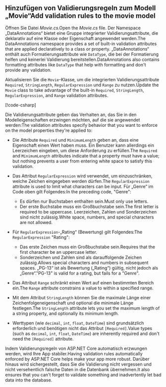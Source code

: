 
## <a name="add-validation-rules-to-the-movie-model"></a><span data-ttu-id="9cf08-101">Hinzufügen von Validierungsregeln zum Modell „Movie“</span><span class="sxs-lookup"><span data-stu-id="9cf08-101">Add validation rules to the movie model</span></span>

<span data-ttu-id="9cf08-102">Öffnen Sie Datei *Movie.cs*.</span><span class="sxs-lookup"><span data-stu-id="9cf08-102">Open the *Movie.cs* file.</span></span> <span data-ttu-id="9cf08-103">Der Namespace „DataAnnotations“ bietet eine Gruppe integrierter Validierungsattribute, die deklarativ auf eine Klasse oder Eigenschaft angewendet werden.</span><span class="sxs-lookup"><span data-stu-id="9cf08-103">The DataAnnotations namespace provides a set of built-in validation attributes that are applied declaratively to a class or property.</span></span> <span data-ttu-id="9cf08-104">„DataAnnotations“ enthält auch Formatierungsattribute wie `DataType`, die bei der Formatierung helfen und keinerlei Validierung bereitstellen.</span><span class="sxs-lookup"><span data-stu-id="9cf08-104">DataAnnotations also contains formatting attributes like `DataType` that help with formatting and don't provide any validation.</span></span>

<span data-ttu-id="9cf08-105">Aktualisieren Sie die `Movie`-Klasse, um die integrierten Validierungsattribute `Required`, `StringLength`, `RegularExpression` und `Range` zu nutzen.</span><span class="sxs-lookup"><span data-stu-id="9cf08-105">Update the `Movie` class to take advantage of the built-in `Required`, `StringLength`, `RegularExpression`, and `Range` validation attributes.</span></span>

[!code-csharp[](~/tutorials/first-mvc-app/start-mvc//sample/MvcMovie22/Models/MovieDateRatingDA.cs?name=snippet1)]

<span data-ttu-id="9cf08-106">Die Validierungsattribute geben das Verhalten an, das Sie in den Modelleigenschaften erzwingen möchten, auf die sie angewendet werden:</span><span class="sxs-lookup"><span data-stu-id="9cf08-106">The validation attributes specify behavior that you want to enforce on the model properties they're applied to:</span></span>

* <span data-ttu-id="9cf08-107">Die Attribute `Required` und `MinimumLength` geben an, dass eine Eigenschaft einen Wert haben muss. Ein Benutzer kann allerdings ein Leerzeichen eingeben, um diese Anforderung zu erfüllen.</span><span class="sxs-lookup"><span data-stu-id="9cf08-107">The `Required` and `MinimumLength` attributes indicate that a property must have a value; but nothing prevents a user from entering white space to satisfy this validation.</span></span>
* <span data-ttu-id="9cf08-108">Das Attribut `RegularExpression` wird verwendet, um einzuschränken, welche Zeichen eingegeben werden dürfen.</span><span class="sxs-lookup"><span data-stu-id="9cf08-108">The `RegularExpression` attribute is used to limit what characters can be input.</span></span> <span data-ttu-id="9cf08-109">Für „Genre“ im Code oben gilt Folgendes:</span><span class="sxs-lookup"><span data-stu-id="9cf08-109">In the preceding code, "Genre":</span></span>

  * <span data-ttu-id="9cf08-110">Es dürfen nur Buchstaben enthalten sein.</span><span class="sxs-lookup"><span data-stu-id="9cf08-110">Must only use letters.</span></span>
  * <span data-ttu-id="9cf08-111">Der erste Buchstabe muss ein Großbuchstabe sein.</span><span class="sxs-lookup"><span data-stu-id="9cf08-111">The first letter is required to be uppercase.</span></span> <span data-ttu-id="9cf08-112">Leerzeichen, Zahlen und Sonderzeichen sind nicht zulässig.</span><span class="sxs-lookup"><span data-stu-id="9cf08-112">White space, numbers, and special characters are not allowed.</span></span>

* <span data-ttu-id="9cf08-113">Für `RegularExpression`-„Rating“ (Bewertung) gilt Folgendes:</span><span class="sxs-lookup"><span data-stu-id="9cf08-113">The `RegularExpression` "Rating":</span></span>

  * <span data-ttu-id="9cf08-114">Das erste Zeichen muss ein Großbuchstabe sein.</span><span class="sxs-lookup"><span data-stu-id="9cf08-114">Requires that the first character be an uppercase letter.</span></span>
  * <span data-ttu-id="9cf08-115">Sonderzeichen und Zahlen sind als darauffolgende Zeichen zulässig.</span><span class="sxs-lookup"><span data-stu-id="9cf08-115">Allows special characters and numbers in  subsequent spaces.</span></span> <span data-ttu-id="9cf08-116">„PG-13“ ist als Bewertung („Rating“) gültig, nicht jedoch als „Genre“.</span><span class="sxs-lookup"><span data-stu-id="9cf08-116">"PG-13" is valid for a rating, but fails for a "Genre".</span></span>

* <span data-ttu-id="9cf08-117">Das Attribut `Range` schränkt einen Wert auf einen bestimmten Bereich ein.</span><span class="sxs-lookup"><span data-stu-id="9cf08-117">The `Range` attribute constrains a value to within a specified range.</span></span>
* <span data-ttu-id="9cf08-118">Mit dem Attribut `StringLength` können Sie die maximale Länge einer Zeichenfolgeneigenschaft und optional die minimale Länge festlegen.</span><span class="sxs-lookup"><span data-stu-id="9cf08-118">The `StringLength` attribute lets you set the maximum length of a string property, and optionally its minimum length.</span></span>
* <span data-ttu-id="9cf08-119">Werttypen (wie `decimal`, `int`, `float`, `DateTime`) sind grundsätzlich erforderlich und benötigen nicht das Attribut `[Required]`.</span><span class="sxs-lookup"><span data-stu-id="9cf08-119">Value types (such as `decimal`, `int`, `float`, `DateTime`) are inherently required and don't need the `[Required]` attribute.</span></span>

<span data-ttu-id="9cf08-120">Indem Validierungsregeln von ASP.NET Core automatisch erzwungen werden, wird Ihre App stabiler.</span><span class="sxs-lookup"><span data-stu-id="9cf08-120">Having validation rules automatically enforced by ASP.NET Core helps make your app more robust.</span></span> <span data-ttu-id="9cf08-121">Darüber hinaus wird sichergestellt, dass Sie die Validierung nicht vergessen und nicht versehentlich falsche Daten in die Datenbank übernehmen.</span><span class="sxs-lookup"><span data-stu-id="9cf08-121">It also ensures that you can't forget to validate something and inadvertently let bad data into the database.</span></span>
